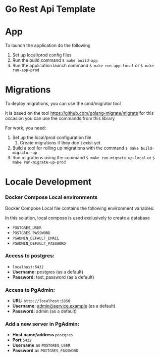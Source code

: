 # Go Rest Api Template

# App
To launch the application do the following

1. Set up local/prod config files
2. Run the build command ```$ make build-app```
3. Run the application launch command ```$ make run-app-local``` or ```$ make run-app-prod```

# Migrations
To deploy migrations, you can use the cmd/migrator tool  

It is based on the tool https://github.com/golang-migrate/migrate for this occasion you can use the commands from this library

For work, you need:
1. Set up the local/prod configuration file
   1. Create migrations if they don't exist yet
2. Build a tool for rolling up migrations with the command ```$ make build-migrator-up```
3. Run migrations using the command ```$ make run-migrate-up-local``` or ```$ make run-migrate-up-prod```

# Locale Development 

### Docker Compose Local environments
Docker Compose Local file contains the following environment variables:

In this solution, local compose is used exclusively to create a database

* `POSTGRES_USER`
* `POSTGRES_PASSWORD`
* `PGADMIN_DEFAULT_EMAIL`
* `PGADMIN_DEFAULT_PASSWORD`

### Access to postgres:
* `localhost:5432`
* **Username:** postgres (as a default)
* **Password:** test_password (as a default)

### Access to PgAdmin:
* **URL:** `http://localhost:5050`
* **Username:** admin@service.example (as a default)
* **Password:** admin (as a default)

### Add a new server in PgAdmin:
* **Host name/address** `postgres`
* **Port** `5432`
* **Username** as `POSTGRES_USER`
* **Password** as `POSTGRES_PASSWORD`